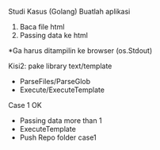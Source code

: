 Studi Kasus (Golang)
Buatlah aplikasi
1. Baca file html
2. Passing data ke html

*Ga harus ditampilin ke browser (os.Stdout)

Kisi2:
pake library text/template
- ParseFiles/ParseGlob
- Execute/ExecuteTemplate

Case 1 OK 
- Passing data more than 1
- ExecuteTemplate
- Push Repo folder case1